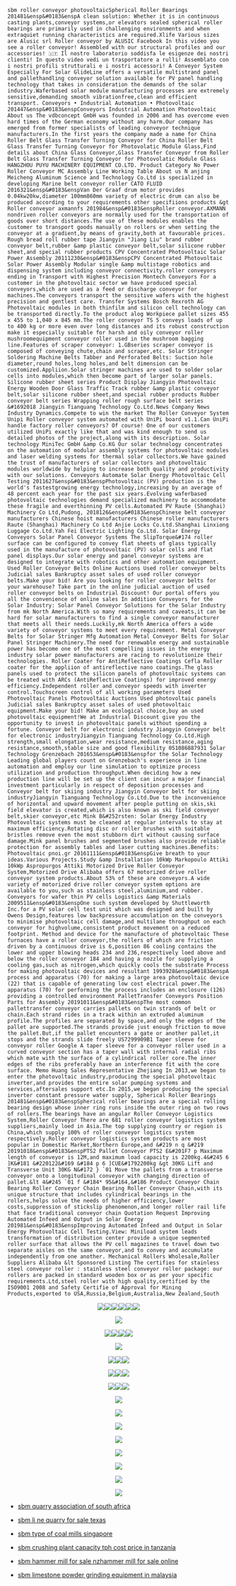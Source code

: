 
```
sbm roller conveyor photovoltaicSpherical Roller Bearings 201481&ensp&#0183&enspA clean solution: Whether it is in continuous casting plants,conveyor systems,or elevators sealed spherical roller bearings are primarily used in challenging environments and when extraquiet running characteristics are required.Xlife Various sizes are Alusic srl Roller conveyor by ALUSIC Facebook In this video you see a roller conveyor! Assembled with our structural profiles and our accessories! 🇮🇹 Il nostro laboratorio soddisfa le esigenze dei nostri clienti! In questo video vedi un trasportatore a rulli! Assemblato con i nostri profili strutturali e i nostri accessori! A Conveyor System Especially For Solar GlideLine offers a versatile multistrand panel and pallethandling conveyor solution available for PV panel handling technology that takes in consideration the demands of the solar industry.Waferbased solar module manufacturing processes are extremely sensitive,demanding smooth vibrationfree,clean and efficient transport. Conveyors • Industrial Automation • Photovoltaic 201447&ensp&#0183&enspConveyors Industrial Automation Photovoltaic About us The vdbconcept GmbH was founded in 2006 and has overcome even hard times of the German economy without any harm.Our company has emerged from former specialists of leading conveyor technique manufacturers.In the first years the company made a name for China Roller Belt Glass Transfer Turning Conveyor for China Roller Belt Glass Transfer Turning Conveyor for Photovolatic Module Glass,Find details about China Glass Conveyor,Glass Transfer Conveyor from Roller Belt Glass Transfer Turning Conveyor for Photovolatic Module Glass HANGZHOU PUYU MACHINERY EQUIPMENT CO.LTD. Product Category No Power Roller Conveyor MC Assembly Line Working Table About us N anjing Meicheng Aluminum Science and Technology Co.Ltd is specialized in developing Marine belt conveyor roller CATO FLUID 2016321&ensp&#0183&enspVan Der Graaf drum motor provides 0.04kw20kw,diameter 100mm860mm variety of electric drum can also be produced according to your requirements other specifiions products &gt Roller conveyor axmannfs 201984&ensp&#0183&enspRoller conveyor.AXMANN nondriven roller conveyors are normally used for the transportation of goods over short distances.The use of these modules enables the customer to transport goods manually on rollers or when setting the conveyor at a gradient,by means of gravity,both at favourable prices. Rough bread roll rubber tape Jiangyin "Jiang Liu" brand rubber conveyor belt,rubber &amp plastic conveyor belt,solar silicone rubber sheet,and special rubber products CPV Concentrated Photovoltaic Solar Power Assembly 20111230&ensp&#0183&enspCPV Concentrated Photovoltaic Solar Power Assembly Modular single &amp multistage robotics and dispensing system including conveyor connectivity.roller conveyors ending in Transport with Highest Precision Montech Conveyors For a customer in the photovoltaic sector we have produced special conveyors,which are used as a feed or discharge conveyor for machines.The conveyors transport the sensitive wafers with the highest precision and gentlest care. Transfer Systems Bosch Rexroth AG Photovoltaic modules in both thinfilm and silicon cell technology can be transported directly.To the product alog Workpiece pallet sizes 455 x 455 to 1,040 x 845 mm.The roller conveyor TS 5 conveys loads of up to 400 kg or more even over long distances and its robust construction make it especially suitable for harsh and oily conveyor roller mushroomequipment conveyor roller used in the mushroom bagging line.Features of scraper conveyor: 1.GBseries scraper conveyor is composed of conveying chute,chain and scraper,etc. Solar Stringer Soldering Machine Belts Tabber and Perforated Belts: Suction hole diameter,round holes,long holes,and belt dimension can be customized.Appliion.Solar stringer machines are used to solder solar cells into modules,which then become part of larger solar panels. Silicone rubber sheet series Product Display Jiangyin Photovoltaic Energy Wooden Door Glass Traffic Track rubber &amp plastic conveyor belt,solar silicone rubber sheet,and special rubber products Rubber conveyor belt series Wrapping roller rough surface belt series &#1692018 Jiangyin Tianguang Technology Co.Ltd.News Company News Industry Dynamics.Compete to win the market The Roller Conveyor System Unipi Roller conveyor system automated with UniPi board v1.1.Can UniPi handle factory roller conveyors? Of course! One of our customers utilized UniPi exactly like that and was kind enough to send us detailed photos of the project,along with its description. Solar technology MiniTec GmbH &amp Co.KG Our solar technology concentrates on the automation of modular assembly systems for photovoltaic modules and laser welding systems for thermal solar collectors.We have gained the trust of manufacturers of solar collectors and photovoltaic modules worldwide by helping to increase both quality and productivity with our solutions. Conveyors Automate Solar Energy Photovoltaic Cell Testing 2011627&ensp&#0183&enspPhotovoltaic (PV) production is the world's fastestgrowing energy technology,increasing by an average of 48 percent each year for the past six years.Evolving waferbased photovoltaic technologies demand specialized machinery to accommodate these fragile and everthinning PV cells.Automated PV Raute (Shanghai) Machinery Co Ltd,Pudong, 2018126&ensp&#0183&enspChinese belt conveyor manufacturers Chinese hoist manufacturers Chinese roller manufacturers Raute (Shanghai) Machinery Co Ltd Anjie Locks Co.Ltd.Shanghai Linxiong Luggage Co.Ltd.Yah Fei Electric Lighting Co.Ltd. Solar Energy Conveyors Solar Panel Conveyor Systems The SlipTorque&#174 roller surface can be configured to convey flat sheets of glass typically used in the manufacture of photovoltaic (PV) solar cells and flat panel displays.Our solar energy and panel conveyor systems are designed to integrate with robotics and other automation equipment. Used Roller Conveyor Belts Online Auctions Used roller conveyor belts Judicial sales Bankruptcy asset sales of used roller conveyor belts.Make your bid! Are you looking for roller conveyor belts for your warehouse? Take part in the online judicial auction of used roller conveyor belts on Industrial Discount! Our portal offers you all the convenience of online sales In addition Conveyors for the Solar Industry: Solar Panel Conveyor Solutions for the Solar Industry from mk North America.With so many requirements and caveats,it can be hard for solar manufacturers to find a single conveyor manufacturer that meets all their needs.Luckily,mk North America offers a wide variety of conveyor systems to meet every requirement. Metal Conveyor Belts for Solar Stringer Mfg Automation Metal Conveyor Belts for Solar Panel Stringer Machinery.The need for renewable energy and sustainable power has become one of the most compelling issues in the energy industry solar power manufacturers are racing to revolutionize their technologies. Roller Coater for AntiReflective Coatings Cefla Roller coater for the appliion of antireflective nano coatings.The glass panels used to protect the silicon panels of photovoltaic systems can be treated with ARCs (AntiReflective Coatings) for improved energy efficiency.Independent roller and conveyor speeds with inverter control.Touchscreen control of all working parameters Used Photovoltaic Panels Photovoltaic Auctions Used photovoltaic panels Judicial sales Bankruptcy asset sales of used photovoltaic equipment.Make your bid! Make an ecological choice,buy an used photovoltaic equipment!We at Industrial Discount give you the opportunity to invest in photovoltaic panels without spending a fortune. Conveyor belt for electronic industry Jiangyin Conveyor belt for electronic industryJiangyin Tianguang Technology Co.Ltd.High strength,small elongation,wear resistance,medium resistance,aging resistance,smooth,stable size and good flexibility 051086887931 Solar Technology Grenzebach 201653&ensp&#0183&enspfor the Solar Technology Leading global players count on Grenzebach's experience in line automation and employ our line simulation to optimize process utilization and production throughput.When deciding how a new production line will be set up the client can incur a major financial investment particularly in respect of deposition processes and Conveyor belt for skiing industry Jiangyin Conveyor belt for skiing industryJiangyin Tianguang Technology Co.Ltd.Due to the inconvenience of horizontal and upward movement after people putting on skis,ski field elevator is created,which is also known as ski field conveyor belt,skier conveyor,etc Mink B&#252rsten: Solar Energy Industry Photovoltaic systems must be cleaned at regular intervals to stay at maximum efficiency.Rotating disc or roller brushes with suitable bristles remove even the most stubborn dirt without causing surface damage.Mink panel brushes and segmented brushes also provide reliable protection for assembly tables and laser cutting machines.Benefits: Photovoltaic pnoi.gr 20161111&ensp&#0183&enspGive breath to your ideas.Various Projects.Study &amp Installation 10kWp Markopoulo Attiki 10kWp Aspropurgos Attiki Motorized Drive Roller Conveyor System,Motorized Drive Alibaba offers 67 motorized drive roller conveyor system products.About 53% of these are conveyors.A wide variety of motorized drive roller conveyor system options are available to you,such as stainless steel,aluminium,and rubber. Conveyors for wafer thin PV cells Logistics &amp Materials 2009511&ensp&#0183&enspOne such system developed by Shuttleworth Inc.for a PV solar cell test unit which was designed and built by Owens Design,features low backpressure accumulation on the conveyors to minimise photovoltaic cell damage,and multilane throughput on each conveyor for highvolume,consistent product movement on a reduced footprint. Method and device for the manufacture of photovoltaic These furnaces have a roller conveyor,the rollers of which are friction driven by a continuous drive is 6,position 86 cooling contains the lower and upper blowing heads 234 and 236,respectively loed above and below the roller conveyor 184 and having a nozzle for supplying a cooling gas,such as nitrogen,which quickly cools the substrate Process for making photovoltaic devices and resultant 1993928&ensp&#0183&enspA process and apparatus (70) for making a large area photovoltaic device (22) that is capable of generating low cost electrical power.The apparatus (70) for performing the process includes an enclosure (126) providing a controlled environment PalletTransfer Conveyors Position Parts for Assembly 20191011&ensp&#0183&enspThe most common pallettransfer conveyor carries pallets on twin strands of belt or chain.Each strand rides in a track within an extruded aluminum profile.The profiles are separated by space,and only the edges of the pallet are supported.The strands provide just enough friction to move the pallet.But,if the pallet encounters a gate or another pallet,it stops and the strands slide freely US7299909B1 Taper sleeve for conveyor roller Google A taper sleeve for a conveyor roller used in a curved conveyor section has a taper wall with internal radial ribs which mate with the surface of a cylindrical roller core.The inner edges of the ribs preferably have an interference fit with the core surface. Memo Huang Sales Representative Zhejiang In 2013,we began to enter the photovoltaic industry,producing the special photovoltaic inverter,and provides the entire solar pumping systems and services,aftersales support etc.In 2015,we began producing the special inverter constant pressure water supply, Spherical Roller Bearings 201481&ensp&#0183&enspSpherical roller bearings are a special rolling bearing design whose inner ring runs inside the outer ring on two rows of rollers.The bearings have an angular Roller Conveyor Logistics System,Roller Conveyor There are 681 roller conveyor logistics system suppliers,mainly loed in Asia.The top supplying country or region is China,which supply 100% of roller conveyor logistics system respectively.Roller conveyor logistics system products are most popular in Domestic Market,Northern Europe,and &#219 n q &#219 20191018&ensp&#0183&enspPTS2 Pallet Conveyor PTS2 E&#201F7 p Maximum length of conveyor is 12M,and maximum load capacity is 2200kg.4&#245 6 ]K&#181 &#220122&#169 &#184 p 6 ]CUE&#1792200kg &gt 30KG Lift and Transverse Unit 30KG N&#172 } `01 Move the pallets from a transverse conveyor onto a longitudinal conveyor with changing direction of pallet.&lt 4&#245 `01 f &#184* 95&#164,&#186 Product Conveyor Chain Bearing Roller Conveyor Chain Bearing Roller Conveyor Chain,with its unique structure that includes cylindrical bearings in the rollers,helps solve the needs of higher efficiency,lower costs,suppression of stickslip phenomenon,and longer roller rail life that face traditional conveyor chain Quotation Request Improving Automated Infeed and Output in Solar Energy 201981&ensp&#0183&enspImproving Automated Infeed and Output in Solar Energy Photovoltaic Cell Testing.View: Miniload system leads transformation of distribution center provide a unique segmented roller surface that allows the PV cell magazines to travel down two separate aisles on the same conveyor,and to convey and accumulate independently from one another. Mechanical Rollers Wholesale,Roller Suppliers Alibaba &lt Sponsored Listing The certifies for stainless steel conveyor roller : stainless steel conveyor roller package: our rollers are packed in standard wooden box or as per your specific requirements.Ltd,steel roller with high quality,certified by the ISO9001 2008 and Safety Certifie of Approval for Mining Products,exported to USA,Russia,Belgium,Australia,New Zealand,South 
```

<div align="center">
  
<a rel="nofollow" href="https://m.shibang-china.com?f=github&k=sbm+roller+conveyor+photovoltaic"><img src="https://static.shibang-china.com/en/l.png"></a><img src="https://static.shibang-china.com/en/hw.png"><a rel="nofollow" href="https://m.shibang-china.com/product/?f=github&k=sbm+roller+conveyor+photovoltaic"><img src="https://static.shibang-china.com/en/p.png"></a><a rel="nofollow" href="https://m.shibang-china.com/cases/?f=github&k=sbm+roller+conveyor+photovoltaic"><img src="https://static.shibang-china.com/en/c.png"></a><a rel="nofollow" href="https://m.shibang-china.com/news/?f=github&k=sbm+roller+conveyor+photovoltaic"><img src="https://static.shibang-china.com/en/n.png"></a><a rel="nofollow" href="https://m.shibang-china.com?f=github&k=sbm+roller+conveyor+photovoltaic"><img src="https://static.shibang-china.com/en/m.png"></a>

<a rel="nofollow" href="https://m.shibang-china.com/product/?f=github&k=sbm+roller+conveyor+photovoltaic"><img src="https://static.shibang-china.com/en/b.jpg"></a>
  
<a rel="nofollow" href="https://m.shibang-china.com/solution-aggregate.html?f=github&k=sbm+roller+conveyor+photovoltaic"><img src="https://static.shibang-china.com/en/a.jpg"></a><a rel="nofollow" href="https://m.shibang-china.com/solution-mine.html?f=github&k=sbm+roller+conveyor+photovoltaic"><img src="https://static.shibang-china.com/en/m.jpg"></a><a rel="nofollow" href="https://m.shibang-china.com/solution-mill.html?f=github&k=sbm+roller+conveyor+photovoltaic"><img src="https://static.shibang-china.com/en/g.jpg"></a><a rel="nofollow" href="https://m.shibang-china.com/solution-epc.html?f=github&k=sbm+roller+conveyor+photovoltaic"><img src="https://static.shibang-china.com/en/e.jpg"></a>

<a rel="nofollow" href="https://m.shibang-china.com/product/?f=github&k=sbm+roller+conveyor+photovoltaic"><img src="https://static.shibang-china.com/en/a-p.png"></a>

<a rel="nofollow" href="https://m.shibang-china.com/product/crusher/c6x.html?f=github&k=sbm+roller+conveyor+photovoltaic"><img src="https://static.shibang-china.com/en/j.jpg"></a><a rel="nofollow" href="https://m.shibang-china.com/product/crusher/ci5x.html?f=github&k=sbm+roller+conveyor+photovoltaic"><img src="https://static.shibang-china.com/en/i.jpg"></a><a rel="nofollow" href="https://m.shibang-china.com/product/crusher/hst.html?f=github&k=sbm+roller+conveyor+photovoltaic"><img src="https://static.shibang-china.com/en/c.jpg"></a>

<a rel="nofollow" href="https://m.shibang-china.com/product/mill/mtw.html?f=github&k=sbm+roller+conveyor+photovoltaic"><img src="https://static.shibang-china.com/en/mtw.jpg"></a><a rel="nofollow" href="https://m.shibang-china.com/product/mill/scm.html?f=github&k=sbm+roller+conveyor+photovoltaic"><img src="https://static.shibang-china.com/en/scm.jpg"></a><a rel="nofollow" href="https://m.shibang-china.com/product/mill/lm.html?f=github&k=sbm+roller+conveyor+photovoltaic"><img src="https://static.shibang-china.com/en/lm.jpg"></a>

<a rel="nofollow" href="https://m.shibang-china.com/product/sand/vsi6x.html?f=github&k=sbm+roller+conveyor+photovoltaic"><img src="https://static.shibang-china.com/en/6x.jpg"></a><a rel="nofollow" href="https://m.shibang-china.com/product/sand/vu.html?f=github&k=sbm+roller+conveyor+photovoltaic"><img src="https://static.shibang-china.com/en/vu.jpg"></a><a rel="nofollow" href="https://m.shibang-china.com/product/mobile/klun.html?f=github&k=sbm+roller+conveyor+photovoltaic"><img src="https://static.shibang-china.com/en/k.jpg"></a>

<a rel="nofollow" href="https://m.shibang-china.com/cases/?f=github&k=sbm+roller+conveyor+photovoltaic"><img src="https://static.shibang-china.com/en/case.png"></a>

<a rel="nofollow" href="https://m.shibang-china.com/cases/aggregate/202.html?f=github&k=sbm+roller+conveyor+photovoltaic"><img src="https://static.shibang-china.com/en/c-1.jpg"></a>

<a rel="nofollow" href="https://m.shibang-china.com/cases/aggregate/203.html?f=github&k=sbm+roller+conveyor+photovoltaic"><img src="https://static.shibang-china.com/en/c-2.jpg"></a>

<a rel="nofollow" href="https://m.shibang-china.com/cases/mill/123.html?f=github&k=sbm+roller+conveyor+photovoltaic"><img src="https://static.shibang-china.com/en/c-3.jpg"></a>

<a rel="nofollow" href="https://m.shibang-china.com/contact_us.html?f=github&k=sbm+roller+conveyor+photovoltaic"><img src="https://static.shibang-china.com/en/contact.png"></a>

<a rel="nofollow" href="https://swt.shibang-china.com/?f=github&k=sbm+roller+conveyor+photovoltaic"><img src="https://static.shibang-china.com/en/chat.png"></a>

<a rel="nofollow" href="https://whatsapp.shibangsoft.com/WhatsApp.php?f=github&k=sbm+roller+conveyor+photovoltaic"><img src="https://static.shibang-china.com/en/whatsapp.png"></a>

<a rel="nofollow" href="https://m.shibang-china.com/?f=github&k=sbm+roller+conveyor+photovoltaic"><img src="https://static.shibang-china.com/en/website.png"></a>

</div>


* [sbm quarry association of south africa](sbm%20quarry%20association%20of%20south%20africa.md)

* [sbm li ne quarry for sale texas](sbm%20li%20ne%20quarry%20for%20sale%20texas.md)

* [sbm type of coal mills singapore](sbm%20type%20of%20coal%20mills%20singapore.md)

* [sbm crushing plant capacity tph cost price in tanzania](sbm%20crushing%20plant%20capacity%20tph%20cost%20price%20in%20tanzania.md)

* [sbm hammer mill for sale nzhammer mill for sale online](sbm%20hammer%20mill%20for%20sale%20nzhammer%20mill%20for%20sale%20online.md)

* [sbm limestone powder grinding equipment in malaysia](sbm%20limestone%20powder%20grinding%20equipment%20in%20malaysia.md)